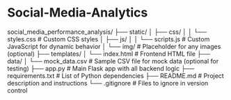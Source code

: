 # Social-Media-Analytics
social_media_performance_analysis/
├── static/
│   ├── css/
│   │   └── styles.css            # Custom CSS styles
│   ├── js/
│   │   └── scripts.js            # Custom JavaScript for dynamic behavior
│   └── img/                      # Placeholder for any images (optional)
├── templates/
│   └── index.html                # Frontend HTML file
├── data/
│   └── mock_data.csv             # Sample CSV file for mock data (optional for testing)
├── app.py                        # Main Flask app with all backend logic
├── requirements.txt              # List of Python dependencies
├── README.md                     # Project description and instructions
└── .gitignore                    # Files to ignore in version control
